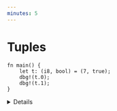 ```yaml
---
minutes: 5
---
```


# Tuples

<!-- mdbook-xgettext: skip -->

```rust,editable
fn main() {
    let t: (i8, bool) = (7, true);
    dbg!(t.0);
    dbg!(t.1);
}
```

<details>

- Like arrays, tuples have a fixed length.

- Tuples group together values of different types into a compound type.

- Fields of a tuple can be accessed by the period and the index of the value,
  e.g. `t.0`, `t.1`.

- The empty tuple `()` is referred to as the "unit type" and signifies absence
  of a return value, akin to `void` in other languages.

- Unlike arrays, tuples cannot be used in a `for` loop. This is because a `for`
  loop requires all the elements to have the same type, which may not be the
  case for a tuple.

- There is no way to add or remove elements from a tuple. The number of elements
  and their types are fixed at compile time and cannot be changed at runtime.

</details>
